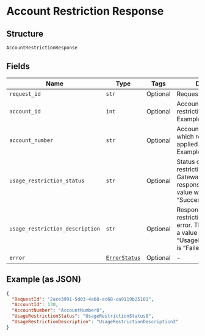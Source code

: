 
# Account Restriction Response

## Structure

`AccountRestrictionResponse`

## Fields

| Name | Type | Tags | Description |
|  --- | --- | --- | --- |
| `request_id` | `str` | Optional | Request Id of the API call |
| `account_id` | `int` | Optional | Account Id on which restriction is applied.<br>Example: 123456 |
| `account_number` | `str` | Optional | Account Number on which restriction is applied.<br>Example: GB000000123 |
| `usage_restriction_status` | `str` | Optional | Status of the card usage restriction submitted to Gateway. Based on the response from Gateway value will be set as either “Success” or “Failed”. |
| `usage_restriction_description` | `str` | Optional | Response for the usage restriction in case of an error. This field will have a value only when “UsageRestrictionStatus” is “Failed”. |
| `error` | [`ErrorStatus`](../../doc/models/error-status.md) | Optional | - |

## Example (as JSON)

```json
{
  "RequestId": "2ace3991-5d03-4a68-ac68-ca9119b25101",
  "AccountId": 130,
  "AccountNumber": "AccountNumber8",
  "UsageRestrictionStatus": "UsageRestrictionStatus8",
  "UsageRestrictionDescription": "UsageRestrictionDescription2"
}
```

